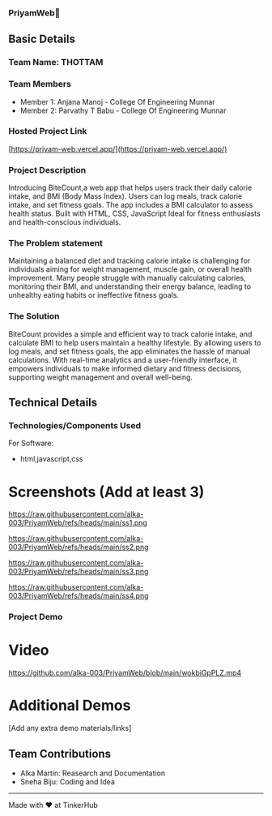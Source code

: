 
### PriyamWeb🎯

## Basic Details
### Team Name: THOTTAM


### Team Members
- Member 1: Anjana Manoj - College Of Engineering Munnar
- Member 2: Parvathy T Babu - College Of Engineering Munnar

### Hosted Project Link
[https://priyam-web.vercel.app/](https://priyam-web.vercel.app/)

### Project Description
Introducing BiteCount,a web app that helps users track their daily calorie intake, and BMI (Body Mass Index). Users can log meals, track calorie intake, and set fitness goals. The app includes a BMI calculator to assess health status. Built with HTML, CSS, JavaScript Ideal for fitness enthusiasts and health-conscious individuals.  



### The Problem statement
Maintaining a balanced diet and tracking calorie intake is challenging for individuals aiming for weight management, muscle gain, or overall health improvement. Many people struggle with manually calculating calories, monitoring their BMI, and understanding their energy balance, leading to unhealthy eating habits or ineffective fitness goals.
### The Solution
BiteCount provides a simple and efficient way to track calorie intake, and calculate BMI to help users maintain a healthy lifestyle. By allowing users to log meals, and set fitness goals, the app eliminates the hassle of manual calculations. With real-time analytics and a user-friendly interface, it empowers individuals to make informed dietary and fitness decisions, supporting weight management and overall well-being.

## Technical Details
### Technologies/Components Used
For Software:
- html,javascript,css

# Screenshots (Add at least 3)

https://raw.githubusercontent.com/alka-003/PriyamWeb/refs/heads/main/ss1.png

https://raw.githubusercontent.com/alka-003/PriyamWeb/refs/heads/main/ss2.png

https://raw.githubusercontent.com/alka-003/PriyamWeb/refs/heads/main/ss3.png

https://raw.githubusercontent.com/alka-003/PriyamWeb/refs/heads/main/ss4.png

### Project Demo
# Video
https://github.com/alka-003/PriyamWeb/blob/main/wokbiGpPLZ.mp4

# Additional Demos
[Add any extra demo materials/links]

## Team Contributions
- Alka Martin: Reasearch and Documentation
- Sneha Biju: Coding and Idea

---
Made with ❤️ at TinkerHub
